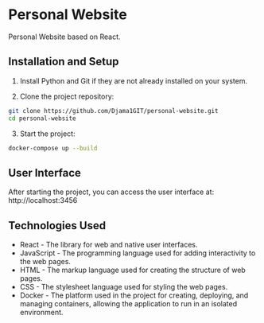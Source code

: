 # Personal Website

Personal Website based on React.

## Installation and Setup

1. Install Python and Git if they are not already installed on your system.

2. Clone the project repository:

```bash
git clone https://github.com/Djama1GIT/personal-website.git
cd personal-website
```

3. Start the project:

```bash
docker-compose up --build
```

## User Interface

After starting the project, you can access the user interface at: http://localhost:3456

## Technologies Used

- React - The library for web and native user interfaces. 
- JavaScript - The programming language used for adding interactivity to the web pages. 
- HTML - The markup language used for creating the structure of web pages.
- CSS - The stylesheet language used for styling the web pages.
- Docker - The platform used in the project for creating, deploying, and managing containers, allowing the application to run in an isolated environment.